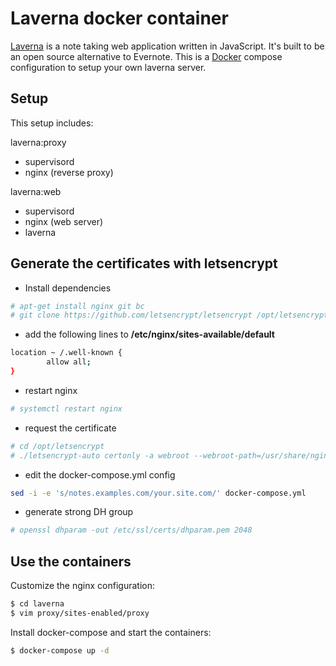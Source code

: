 # Laverna docker container

[Laverna](http://laverna.cc) is a note taking web application written in JavaScript. It's built to be an open source alternative to Evernote.
This is a [Docker](https://docker.com) compose configuration to setup your own laverna server.

## Setup

This setup includes:

laverna:proxy
* supervisord
* nginx (reverse proxy)

laverna:web
* supervisord
* nginx (web server)
* laverna

## Generate the certificates with letsencrypt

* Install dependencies
```bash
# apt-get install nginx git bc
# git clone https://github.com/letsencrypt/letsencrypt /opt/letsencrypt
```

* add the following lines to **/etc/nginx/sites-available/default**
```bash
location ~ /.well-known {
        allow all;
}
```

* restart nginx
```bash
# systemctl restart nginx
```

* request the certificate
```bash
# cd /opt/letsencrypt
# ./letsencrypt-auto certonly -a webroot --webroot-path=/usr/share/nginx/html -d notes.example.com
```

* edit the docker-compose.yml config
```bash
sed -i -e 's/notes.examples.com/your.site.com/' docker-compose.yml
```

* generate strong DH group
```bash
# openssl dhparam -out /etc/ssl/certs/dhparam.pem 2048
```

## Use the containers

Customize the nginx configuration:
```bash
$ cd laverna
$ vim proxy/sites-enabled/proxy
```

Install docker-compose and start the containers:
```bash
$ docker-compose up -d
```
